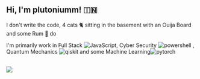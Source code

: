 ## Hi, I'm plutoniumm! 🇮🇳
I don't write the code, 4 cats 🐈‍ sitting in the basement with an Ouija Board and some Rum 🍾 do

I'm primarily work in Full Stack
![JavaScript](https://img.shields.io/badge/-JavaScript-F7DF1E?style=flat-square&logo=javascript&logoColor=000000&labelColor=%000000),
Cyber Security
![powershell](https://img.shields.io/badge/-Kali-557C94?style=flat-square&logo=kalilinux&logoColor=ffffff)
, Quantum Mechanics
![qiskit](https://img.shields.io/badge/-Qiskit-6929C4?style=flat-square&logo=qiskit&logoColor=ffffff)
and some Machine Learning![pytorch](https://img.shields.io/badge/-Pytorch-EE4C2C?style=flat-square&logo=pytorch&logoColor=ffffff)

<br/>
<img align="center" src="https://github-readme-stats.vercel.app/api/top-langs/?username=plutoniumm&theme=dark&hide=Shell,HTML,CSS,SCSS,Dockerfile&langs_count=8&layout=compact" />
